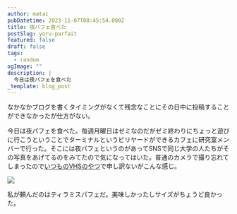 ```yaml
---
author: matac
pubDatetime: 2023-11-07T00:45:54.000Z
title: 夜パフェ食べた
postSlug: yoru-parfait
featured: false
draft: false
tags:
  - random
ogImage: ""
description: |
  今日は夜パフェを食べた
_template: blog_post
---
```


なかなかブログを書くタイミングがなくて残念なことにその日中に投稿することができなかったが仕方がない。

今日は夜パフェを食べた。毎週月曜日はゼミなのだがゼミ終わりにちょっと遊びに行こうということでターミナルというビリヤードができるカフェに研究室メンバーで行った。そこには夜パフェというのがあってSNSで同じ大学の人たちがその写真をあげてるのをみてたので気になってはいた。普通のカメラで撮り忘れてしまったので[いつものVHSのやつ](/posts/rarevision-vhs)で申し訳ないがこんな感じ。

![](/img/yoru-pafait.png)

私が頼んだのはティラミスパフェだ。美味しかったしサイズがちょうど良かった。
